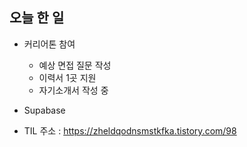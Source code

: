 ## 오늘 한 일

- 커리어톤 참여

  - 예상 면접 질문 작성
  - 이력서 1곳 지원
  - 자기소개서 작성 중

- Supabase
- TIL 주소 : <https://zheldqodnsmstkfka.tistory.com/98>
